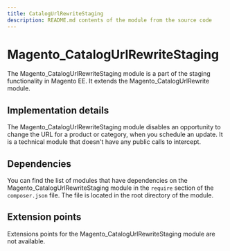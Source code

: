 ```yaml
---
title: CatalogUrlRewriteStaging
description: README.md contents of the module from the source code
---
```


# Magento_CatalogUrlRewriteStaging

The Magento_CatalogUrlRewriteStaging module is a part of the staging functionality in Magento EE. It extends the Magento_CatalogUrlRewrite module.

## Implementation details

The Magento_CatalogUrlRewriteStaging module disables an opportunity to change the URL for a product or category, when you schedule an update. It is a technical module that doesn't have any public calls to intercept.

## Dependencies

You can find the list of modules that have dependencies on the Magento_CatalogUrlRewriteStaging module in the `require` section of the `composer.json` file. The file is located in the root directory of the module.

## Extension points

Extensions points for the Magento_CatalogUrlRewriteStaging module are not available.

